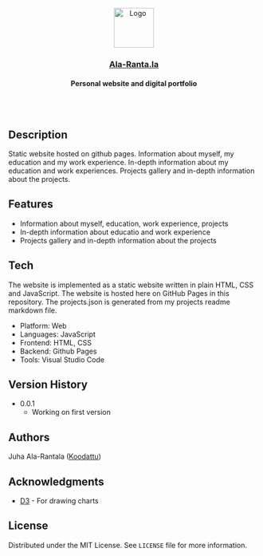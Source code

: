 <div align="center">
    <br />
    <img src="https://i.imgur.com/IIZ857m.png" alt="Logo" width="80" height="80">

  <h3 align="center"><a href="https://ala-ranta.la/" target="_blank">Ala-Ranta.la</a></h3>
  <h4 align="center">Personal website and digital portfolio</h4>
    <br />
    <br />
</div>

## Description

Static website hosted on github pages. Information about myself, my education and my work experience. In-depth information about my education and work experiences. Projects gallery and in-depth information about the projects.

## Features

- Information about myself, education, work experience, projects
- In-depth information about educatio and work experience
- Projects gallery and in-depth information about the projects

## Tech

The website is implemented as a static website written in plain HTML, CSS and JavaScript. The website is hosted here on GitHub Pages in this repository. The projects.json is generated from my projects readme markdown file.

- Platform: Web
- Languages: JavaScript
- Frontend: HTML, CSS
- Backend: Github Pages
- Tools: Visual Studio Code

## Version History

* 0.0.1
    * Working on first version

## Authors

Juha Ala-Rantala ([Koodattu](https://github.com/Koodattu/))

## Acknowledgments

* [D3](https://d3js.org/) - For drawing charts

## License

Distributed under the MIT License. See `LICENSE` file for more information.
